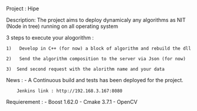 Project : Hipe



Description: The project aims to deploy dynamicaly any algorithms as NIT (Node
in tree) running on all operating system

3 steps to execute your alogorithm : 

    1)   Develop in C++ (for now) a block of algorithm and rebuild the dll
    
    2)   Send the algorithm composition to the server via Json (for now)
    
    3)  Send second request with the alorithm name and your data

News :
    - A Continuous build and tests has been deployed for the project.

        Jenkins link : http://192.168.3.167:8080

Requierement :
    -  Boost 1.62.0
    -  Cmake 3.7.1
    -  OpenCV



